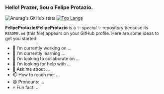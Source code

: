 ### Hello! Prazer, Sou o Felipe Protazio. 

![Anurag's GitHub stats](https://github-readme-stats.vercel.app/api?username=FelipeProtazio&show_icons=true&theme=codeSTACKr)
[![Top Langs](https://github-readme-stats.vercel.app/api/top-langs/?username=FelipeProtazio&layout=codeSTACKr)](https://github.com/FelipeProtazio/github-readme-stats)

**FelipeProtazio/FelipeProtazio** is a ✨ _special_ ✨ repository because its `README.md` (this file) appears on your GitHub profile.
Here are some ideas to get you started:

- 🔭 I’m currently working on ...
- 🌱 I’m currently learning ...
- 👯 I’m looking to collaborate on ...
- 🤔 I’m looking for help with ...
- 💬 Ask me about ...
- 📫 How to reach me: ...
- 😄 Pronouns: ...
- ⚡ Fun fact: ...

